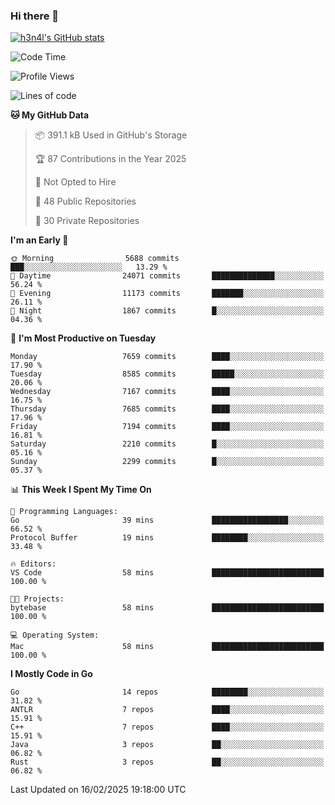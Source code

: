 ### Hi there 👋

[![h3n4l's GitHub stats](https://github-readme-stats.vercel.app/api?username=h3n4l&count_private=true&show_icons=true&theme=radical)](https://github.com/h3n4l/github-readme-stats)

<!--START_SECTION:waka-->
![Code Time](http://img.shields.io/badge/Code%20Time-2%2C056%20hrs%2053%20mins-blue)

![Profile Views](http://img.shields.io/badge/Profile%20Views-0-blue)

![Lines of code](https://img.shields.io/badge/From%20Hello%20World%20I%27ve%20Written-16.8%20million%20lines%20of%20code-blue)

**🐱 My GitHub Data** 

> 📦 391.1 kB Used in GitHub's Storage 
 > 
> 🏆 87 Contributions in the Year 2025
 > 
> 🚫 Not Opted to Hire
 > 
> 📜 48 Public Repositories 
 > 
> 🔑 30 Private Repositories 
 > 
**I'm an Early 🐤** 

```text
🌞 Morning                5688 commits        ███░░░░░░░░░░░░░░░░░░░░░░   13.29 % 
🌆 Daytime                24071 commits       ██████████████░░░░░░░░░░░   56.24 % 
🌃 Evening                11173 commits       ███████░░░░░░░░░░░░░░░░░░   26.11 % 
🌙 Night                  1867 commits        █░░░░░░░░░░░░░░░░░░░░░░░░   04.36 % 
```
📅 **I'm Most Productive on Tuesday** 

```text
Monday                   7659 commits        ████░░░░░░░░░░░░░░░░░░░░░   17.90 % 
Tuesday                  8585 commits        █████░░░░░░░░░░░░░░░░░░░░   20.06 % 
Wednesday                7167 commits        ████░░░░░░░░░░░░░░░░░░░░░   16.75 % 
Thursday                 7685 commits        ████░░░░░░░░░░░░░░░░░░░░░   17.96 % 
Friday                   7194 commits        ████░░░░░░░░░░░░░░░░░░░░░   16.81 % 
Saturday                 2210 commits        █░░░░░░░░░░░░░░░░░░░░░░░░   05.16 % 
Sunday                   2299 commits        █░░░░░░░░░░░░░░░░░░░░░░░░   05.37 % 
```


📊 **This Week I Spent My Time On** 

```text
💬 Programming Languages: 
Go                       39 mins             █████████████████░░░░░░░░   66.52 % 
Protocol Buffer          19 mins             ████████░░░░░░░░░░░░░░░░░   33.48 % 

🔥 Editors: 
VS Code                  58 mins             █████████████████████████   100.00 % 

🐱‍💻 Projects: 
bytebase                 58 mins             █████████████████████████   100.00 % 

💻 Operating System: 
Mac                      58 mins             █████████████████████████   100.00 % 
```

**I Mostly Code in Go** 

```text
Go                       14 repos            ████████░░░░░░░░░░░░░░░░░   31.82 % 
ANTLR                    7 repos             ████░░░░░░░░░░░░░░░░░░░░░   15.91 % 
C++                      7 repos             ████░░░░░░░░░░░░░░░░░░░░░   15.91 % 
Java                     3 repos             ██░░░░░░░░░░░░░░░░░░░░░░░   06.82 % 
Rust                     3 repos             ██░░░░░░░░░░░░░░░░░░░░░░░   06.82 % 
```




 Last Updated on 16/02/2025 19:18:00 UTC
<!--END_SECTION:waka-->

